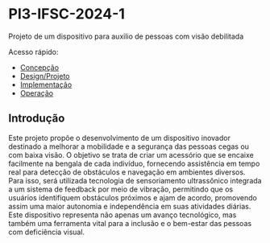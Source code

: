 # PI3-IFSC-2024-1

Projeto de um dispositivo para auxilio de pessoas com visão debilitada

Acesso rápido:

  - [Concepção](./concepção.md)
  - [Design/Projeto](./design.md)
  - [Implementação](./implementação.md)
  - [Operação](./operação.md)

## Introdução 

Este projeto propõe o desenvolvimento de um dispositivo inovador destinado a melhorar a mobilidade e a segurança das pessoas cegas ou com baixa visão. O objetivo se trata de criar um acessório que se encaixe facilmente na bengala de cada indivíduo, fornecendo assistência em tempo real para detecção de obstáculos e navegação em ambientes diversos. Para isso, será utilizada tecnologia de sensoriamento ultrassônico integrada a um sistema de feedback por meio de vibração, permitindo que os usuários identifiquem obstáculos próximos e ajam de acordo, promovendo assim uma maior autonomia e independência em suas atividades diárias. Este dispositivo representa não apenas um avanço tecnológico, mas também uma ferramenta vital para a inclusão e o bem-estar das pessoas com deficiência visual.
